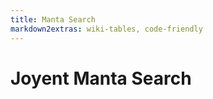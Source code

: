 ```yaml
---
title: Manta Search
markdown2extras: wiki-tables, code-friendly
---
```


# Joyent Manta Search

<script>
  (function() {
    var cx = '014195178152595988571:skaaahd6_qa';
    var gcse = document.createElement('script'); gcse.type = 'text/javascript'; gcse.async = true;
    gcse.src = (document.location.protocol == 'https:' ? 'https:' : 'http:') + '//www.google.com/cse/cse.js?cx=' + cx;
    var s = document.getElementsByTagName('script')[0]; s.parentNode.insertBefore(gcse, s);
  })();
</script>
<div class="row top">
    <div class="span8">
        <gcse:searchresults-only>
    </div>
</div>
